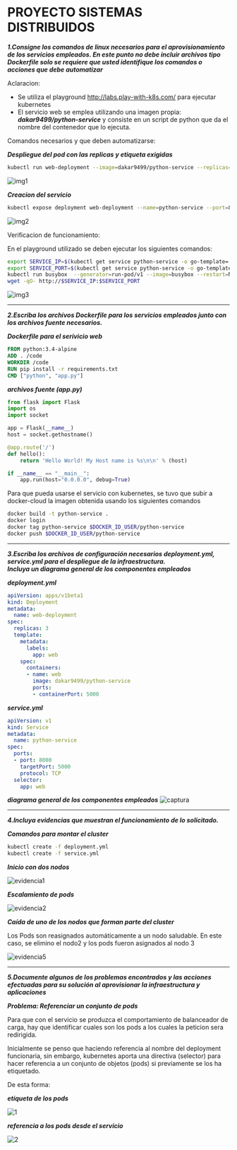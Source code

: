 # PROYECTO SISTEMAS DISTRIBUIDOS #



***1.Consigne los comandos de linux necesarios para el aprovisionamiento de los servicios empleados. 
En este punto no debe incluir archivos tipo Dockerfile solo se requiere que usted identifique los comandos o 
acciones que debe automatizar***

Aclaracion:
* Se utiliza el playground http://labs.play-with-k8s.com/ para ejecutar kubernetes
* El servicio web se emplea utilizando una imagen propia: ***dakar9499/python-service*** y consiste en un script 
de python que da el nombre del contenedor que lo ejecuta.

Comandos necesarios y que deben automatizarse:

***Despliegue del pod con las replicas y etiqueta exigidas***

```bash
kubectl run web-deployment --image=dakar9499/python-service --replicas=3 --port=5000 --labels=app=web
```

![img1](https://user-images.githubusercontent.com/17281733/33517993-a90866a8-d75b-11e7-9ecc-c6a4a33f9b5b.png)


***Creacion del servicio***
```bash
kubectl expose deployment web-deployment --name=python-service --port=8000 --target-port=5000
```

![img2](https://user-images.githubusercontent.com/17281733/33518032-7d6b61d4-d75c-11e7-9235-0e55d26e85d6.png)

Verificacion de funcionamiento:

En el playground utilizado se deben ejecutar los siguientes comandos:

```bash
export SERVICE_IP=$(kubectl get service python-service -o go-template='{{.spec.clusterIP}}')
export SERVICE_PORT=$(kubectl get service python-service -o go-template='{{(index .spec.ports 0).port}}')
kubectl run busybox  --generator=run-pod/v1 --image=busybox --restart=Never --tty -i --env "SERVICE_IP=$SERVICE_IP" --env "SERVICE_PORT=$SERVICE_PORT"
wget -qO- http://$SERVICE_IP:$SERVICE_PORT
```

![img3](https://user-images.githubusercontent.com/17281733/33518138-fed1fe30-d75d-11e7-9598-eea872dd3af1.png)


___

***2.Escriba los archivos Dockerfile para los servicios empleados junto con los archivos fuente necesarios.***

***Dockerfile para el serivicio web***
```dockerfile
FROM python:3.4-alpine
ADD . /code
WORKDIR /code
RUN pip install -r requirements.txt
CMD ["python", "app.py"]
```

***archivos fuente (app.py)***
```python
from flask import Flask
import os
import socket

app = Flask(__name__)
host = socket.gethostname()

@app.route('/')
def hello():
    return 'Hello World! My Host name is %s\n\n' % (host)

if __name__ == "__main__":
    app.run(host="0.0.0.0", debug=True)
```

Para que pueda usarse el servicio con kubernetes, se tuvo que subir a docker-cloud la imagen obtenida usando los siguientes comandos

```bash
docker build -t python-service .
docker login
docker tag python-service $DOCKER_ID_USER/python-service
docker push $DOCKER_ID_USER/python-service
```


___

***3.Escriba los archivos de configuración necesarios deployment.yml, service.yml para el despliegue de la infraestructura.  
Incluya un diagrama general de los componentes empleados***

***deployment.yml***

```yml
apiVersion: apps/v1beta1
kind: Deployment
metadata:
  name: web-deployment
spec:
  replicas: 3
  template: 
    metadata:
      labels:
        app: web
    spec:
      containers:
      - name: web
        image: dakar9499/python-service
        ports:
        - containerPort: 5000
```

***service.yml***

```yml
apiVersion: v1
kind: Service
metadata:
  name: python-service
spec:
  ports:
  - port: 8000
    targetPort: 5000
    protocol: TCP
  selector:
    app: web
```

***diagrama general de los componentes empleados***
![captura](https://user-images.githubusercontent.com/17281733/33518870-778e4cf0-d76a-11e7-90bf-a83603cd8d29.PNG)


___

***4.Incluya evidencias que muestran el funcionamiento de lo solicitado.***

***Comandos para montar el cluster***
```bash
kubectl create -f deployment.yml
kubectl create -f service.yml
```

***Inicio con dos nodos***


![evidencia1](https://user-images.githubusercontent.com/17281733/33518958-8156e3d6-d76b-11e7-8710-493ff78c56c4.png)


***Escalamiento de pods***

![evidencia2](https://user-images.githubusercontent.com/17281733/33518979-c3a5281a-d76b-11e7-85f1-842b2c599819.png)

***Caída de uno de los nodos que forman parte del cluster***

Los Pods son reasignados automáticamente a un nodo saludable. En este caso, se elimino el nodo2 y los pods fueron asignados
al nodo 3

![evidencia5](https://user-images.githubusercontent.com/17281733/33519005-1d170a12-d76c-11e7-8097-e15e9d3bd52f.png)


___

***5.Documente algunos de los problemas encontrados y las acciones efectuadas para su solución al aprovisionar 
la infraestructura y aplicaciones***


***Problema: Referenciar un conjunto de pods***

Para que con el servicio se produzca el comportamiento de balanceador de carga, hay que identificar cuales son los pods
a los cuales la peticion sera redirigida. 

Inicialmente se penso que haciendo referencia al nombre del deployment funcionaria, sin embargo, kubernetes aporta una
directiva (selector) para hacer referencia a un conjunto de objetos (pods) si previamente se los ha etiquetado.

De esta forma:

***etiqueta de los pods***

![1](https://user-images.githubusercontent.com/17281733/33519108-f9cfbb56-d76d-11e7-92ec-06a8b3b0c211.png)

***referencia a los pods desde el servicio***

![2](https://user-images.githubusercontent.com/17281733/33519109-faddabe8-d76d-11e7-8666-55a98a108dbe.png)






